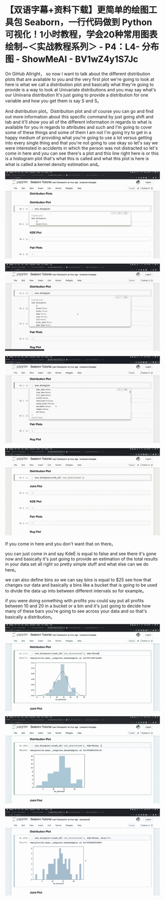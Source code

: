 # 【双语字幕+资料下载】更简单的绘图工具包 Seaborn，一行代码做到 Python 可视化！1小时教程，学会20种常用图表绘制~＜实战教程系列＞ - P4：L4- 分布图 - ShowMeAI - BV1wZ4y1S7Jc

On GiHub Allright， so now I want to talk about the different distribution plots that are available to you and the very first plot we're going to look at here is what we call a distribution plot and basically what they're going to provide is a way to look at Univariate distributions and you may say what's our Uniivaria distribution It's just going to provide a distribution for one variable and how you get them is say S and S。

And distribution plot。Distribution plot and of course you can go and find out more information about this specific command by just going shift and tab and it'll show you all of the different information in regards to what is available for you in regards to attributes and such and I'm going to cover some of these things and some of them I am not I'm going try to get in a happy medium of providing what you're going to use a lot versus getting into every single thing and that you're not going to use okay so let's say we were interested in accidents in which the person was not distracted so let's come in here and you can see there's a plot and this line right here is or this is a histogram plot that's what this is called and what this plot is here is what is called a kernel density estimation and。



![](img/038ed56b7665de55bd9a707070b413db_1.png)

![](img/038ed56b7665de55bd9a707070b413db_2.png)

![](img/038ed56b7665de55bd9a707070b413db_3.png)

![](img/038ed56b7665de55bd9a707070b413db_4.png)

If you come in here and you don't want that on there。

 you can just come in and say KdeE is equal to false and see there it's gone now and basically it's just going to provide an estimation of the total results in your data set all right so pretty simple stuff and what else can we do here。

 we can also define bins so we can say bins is equal to $25 see how that changes our data and basically a bins like a bucket that is going to be used to divide the data up into between different intervals so for example。

 if you were doing something with profits you could say put all profits between 10 and 20 in a bucket or a bin and it's just going to decide how many of these bars you're going to see across your data and so that's basically a distribution。



![](img/038ed56b7665de55bd9a707070b413db_6.png)

![](img/038ed56b7665de55bd9a707070b413db_7.png)

![](img/038ed56b7665de55bd9a707070b413db_8.png)